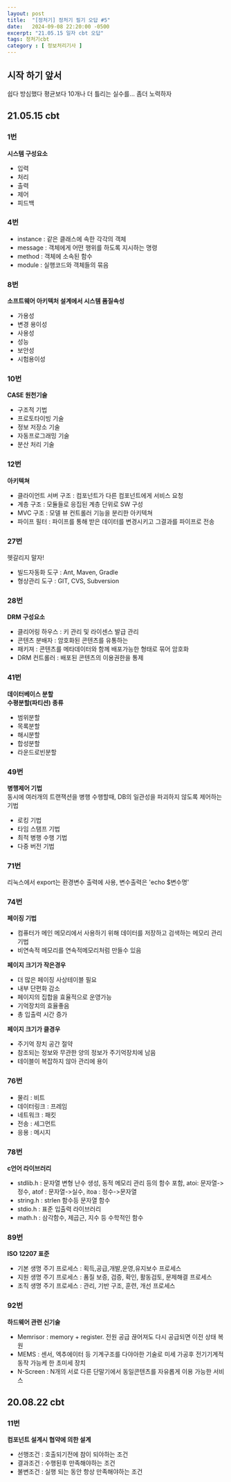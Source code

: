 ```yaml
---
layout: post
title:  "[정처기] 정처기 필기 오답 #5"
date:   2024-09-08 22:20:00 -0500
excerpt: "21.05.15 일자 cbt 오답"
tags: 정처기cbt
category : [ 정보처리기사 ]
---
```


## 시작 하기 앞서
쉽다 방심했다 평균보다 10개나 더 틀리는 실수를... 좀더 노력하자  

## 21.05.15 cbt

### 1번

**시스템 구성요소**  
+ 입력
+ 처리
+ 출력
+ 제어
+ 피드백

### 4번

+ instance : 같은 클래스에 속한 각각의 객체
+ message : 객체에게 어떤 행위를 하도록 지시하는 명령
+ method : 객체에 소속된 함수
+ module : 실행코드와 객체들의 묶음

### 8번

**소프트웨어 아키텍처 설계에서 시스템 품질속성**  
+ 가용성
+ 변경 용이성
+ 사용성
+ 성능
+ 보안성
+ 시험용이성

### 10번

**CASE 원천기술**  
+ 구조적 기법
+ 프로토타이빙 기술
+ 정보 저장소 기술
+ 자동프로그래밍 기술
+ 분산 처리 기술

### 12번

**아키텍쳐**  
+ 클라이언트 서버 구조 : 컴포넌트가 다른 컴포넌트에게 서비스 요청
+ 계층 구조 : 모듈들로 응집된 계층 단위로 SW 구성
+ MVC 구조 : 모델 뷰 컨트롤러 기능을 분리한 아키텍쳐
+ 파이프 필터 : 파이프를 통해 받은 데이터를 변경시키고 그결과를 파이프로 전송


### 27번

헷갈리지 말자!

+ 빌드자동화 도구 : Ant, Maven, Gradle
+ 형상관리 도구 : GIT, CVS, Subversion

### 28번

**DRM 구성요소**  
+ 클리어링 하우스 : 키 관리 및 라이센스 발급 관리
+ 콘텐츠 분배자 : 암호화된 콘텐츠를 유통하는
+ 패키져 : 콘텐츠를 메타데이터와 함께 배포가능한 형태로 묶어 암호화
+ DRM 컨트롤러 : 배포된 콘텐츠의 이용권한을 통제

### 41번

**데이터베이스 분할**  
**수평분할(파티션) 종류** 
+ 범위분할
+ 목록분할
+ 해시분할
+ 합성분할
+ 라운드로빈분할

### 49번

**병행제어 기법**  
동시에 여러개의 트랜잭션을 병행 수행할때, DB의 일관성을 파괴하지 않도록 제어하는 기법  
+ 로킹 기법
+ 타임 스탬프 기법
+ 최적 병행 수행 기법
+ 다중 버전 기법

### 71번

리눅스에서 export는 환경변수 출력에 사용, 변수출력은 'echo $변수명'  

### 74번

**페이징 기법**  
+ 컴퓨터가 메인 메모리에서 사용하기 위해 데이터를 저장하고 검색하는 메모리 관리 기법
+ 비연속적 메모리를 연속적메모리처럼 만들수 있음

**페이지 크기가 작은경우**  
+ 더 많은 페이징 사상테이블 필요
+ 내부 단편화 감소
+ 페이지의 집합을 효율적으로 운영가능
+ 기억장치의 효율좋음
+ 총 입출력 시간 증가

**페이지 크기가 클경우**  
+ 주기억 장치 공간 절약
+ 참조되는 정보와 무관한 양의 정보가 주기억장치에 남음
+ 테이블이 복잡하지 않아 관리에 용이


### 76번

+ 물리 : 비트
+ 데이터링크 : 프레임
+ 네트워크 : 패킷
+ 전송 : 세그먼트
+ 응용 : 메시지



### 78번

**c언어 라이브러리**  
+ stdlib.h : 문자열 변형 난수 생성, 동적 메모리 관리 등의 함수 포함, atoi: 문자열->정수, atof : 문자열->실수, itoa : 정수->문자열
+ string.h : strlen 함수등 문자열 함수
+ stdio.h : 표준 입출력 라이브러리
+ math.h : 삼각함수, 제곱근, 지수 등 수학적인 함수


### 89번

**ISO 12207 표준**  
+ 기본 생명 주기 프로세스 : 획득,공급,개발,운영,유지보수 프로세스
+ 지원 생명 주기 프로세스 : 품질 보증, 검증, 확인, 활동검토, 문제해결 프로세스
+ 조직 생명 주기 프로세스 : 관리, 기반 구조, 훈련, 개선 프로세스


### 92번

**하드웨어 관련 신기술**  
+ Memrisor : memory + register. 전원 공급 끊어져도 다시 공급되면 이전 상태 복원
+ MEMS : 센서, 엑추에이터 등 기계구조를 다야아한 기술로 미세 가공후 전기기계적 동작 가능케 한 초미세 장치
+ N-Screen : N개의 서로 다른 단말기에서 동일콘텐츠를 자유롭게 이용 가능한 서비스



## 20.08.22 cbt

### 11번

**컴포넌트 설계시 협약에 의한 설계**  
+ 선행조건 : 호출되기전에 참이 되야하는 조건
+ 결과조건 : 수행된후 만족해야하는 조건
+ 불변조건 : 실행 되는 동안 항상 만족해야하는 조건
